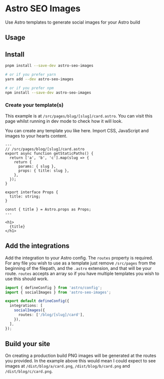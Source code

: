 # Astro SEO Images

Use Astro templates to generate social images for your Astro build

## Usage

## Install

```bash
pnpm install --save-dev astro-seo-images

# or if you prefer yarn
yarn add --dev astro-seo-images

# or if you prefer npm
npm install --save-dev astro-seo-images
```

### Create your template(s)

This example is at `/src/pages/blug/[slug]/card.astro`. You can visit this page whilst running in dev mode to check how it will look.

You can create any template you like here. Import CSS, JavaScript and images to your hearts content.

```astro
---
// /src/pages/blog/[slug]/card.astro
export async function getStaticPaths() {
  return ['a', 'b', 'c'].map(slug => {
    return {
      params: { slug },
      props: { title: slug },
    },
  });
}

export interface Props {
  title: string;
}

const { title } = Astro.props as Props;
---

<h1>
  {title}
</h1>

```

## Add the integrations

Add the integration to your Astro config. The `routes` property is required. For any file you wish to use as a template just remove `/src/pages` from the beginning of the filepath, and the `.astro` extension, and that will be your route. `routes` accepts an array so if you have multiple templates you wish to use this should work.

```ts
import { defineConfig } from 'astro/config';
import { socialImages } from 'astro-seo-images';

export default defineConfig({
  integrations: [
    socialImages({
      routes: ['/blog/[slug]/card'],
    }),
  ],
});
```

## Build your site

On creating a production build PNG images will be generated at the routes you provided. In the example above this would mean I could expect to see images at `/dist/blog/a/card.png`, `/dist/blog/b/card.png` and `/dist/blog/c/card.png`.
